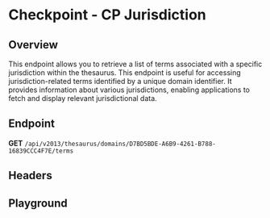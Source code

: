 <script setup>
import "../../../style.css"
import SwaggerUI from "../../../swagger/view/SwaggerUI.vue"
import swaggerJson from "../../../swagger/json/thesaurus/checkpoint/cp-jurisdiction.json";

const swaggerSpecs = [
  { json:swaggerJson, protected: false },
];
</script>

# Checkpoint - CP Jurisdiction

## Overview

This endpoint allows you to retrieve a list of terms associated with a specific jurisdiction within the thesaurus. This endpoint is useful for accessing jurisdiction-related terms identified by a unique domain identifier. It provides information about various jurisdictions, enabling applications to fetch and display relevant jurisdictional data.

## Endpoint

**GET** `/api/v2013/thesaurus/domains/D7BD5BDE-A6B9-4261-B788-16839CCC4F7E/terms`

## Headers
<!--@include: ../../../components/common/header/accept.md-->

## Playground

<SwaggerUI :swaggerSpecs="swaggerSpecs" />